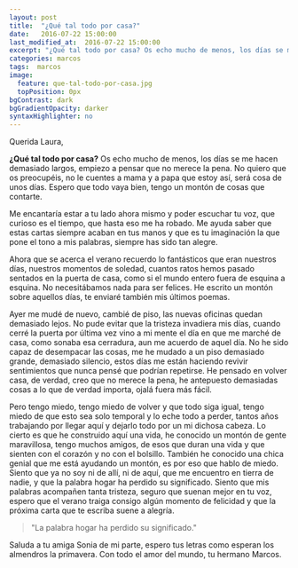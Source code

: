 ```yaml
---
layout: post
title:  "¿Qué tal todo por casa?"
date:   2016-07-22 15:00:00
last_modified_at:  2016-07-22 15:00:00
excerpt: "¿Qué tal todo por casa? Os echo mucho de menos, los días se me hacen demasiado largos, empiezo a pensar que no merece la pena."
categories: marcos
tags:  marcos
image:
  feature: que-tal-todo-por-casa.jpg
  topPosition: 0px
bgContrast: dark
bgGradientOpacity: darker
syntaxHighlighter: no
---
```

Querida Laura,

**¿Qué tal todo por casa?** Os echo mucho de menos, los días se me hacen demasiado largos, empiezo a pensar que no merece la pena. No quiero que os preocupéis, no le cuentes a mama y a papa que estoy así, será cosa de unos días. Espero que todo vaya bien, tengo un montón de cosas que contarte.

Me encantaría estar a tu lado ahora mismo y poder escuchar tu voz, que curioso es el tiempo, que hasta eso me ha robado. Me ayuda saber que estas cartas siempre acaban en tus manos y que es tu imaginación la que pone el tono a mis palabras, siempre has sido tan alegre.

Ahora que se acerca el verano recuerdo lo fantásticos que eran nuestros días, nuestros momentos de soledad, cuantos ratos hemos pasado sentados en la puerta de casa, como si el mundo entero fuera de esquina a esquina. No necesitábamos nada para ser felices. He escrito un montón sobre aquellos días, te enviaré también mis últimos poemas.

Ayer me mudé de nuevo, cambié de piso, las nuevas oficinas quedan demasiado lejos. No pude evitar que la tristeza invadiera mis días, cuando cerré la puerta por última vez vino a mi mente el día en que me marché de casa, como sonaba esa cerradura, aun me acuerdo de aquel día. No he sido capaz de desempacar las cosas, me he mudado a un piso demasiado grande, demasiado silencio, estos días me están haciendo revivir sentimientos que nunca pensé que podrían repetirse. He pensado en volver casa, de verdad, creo que no merece la pena, he antepuesto demasiadas cosas a lo que de verdad importa, ojalá fuera más fácil.

Pero tengo miedo, tengo miedo de volver y que todo siga igual, tengo miedo de que esto sea solo temporal y lo eche todo a perder, tantos años trabajando por llegar aquí y dejarlo todo por un mi dichosa cabeza. Lo cierto es que he construido aquí una vida, he conocido un montón de gente maravillosa, tengo muchos amigos, de esos que duran una vida y que sienten con el corazón y no con el bolsillo. También he conocido una chica genial que me está ayudando un montón, es por eso que hablo de miedo. Siento que ya no soy ni de allí, ni de aquí, que me encuentro en tierra de nadie, y que la palabra hogar ha perdido su significado.
Siento que mis palabras acompañen tanta tristeza, seguro que suenan mejor en tu voz, espero que el verano traiga consigo algún momento de felicidad y que la próxima carta que te escriba suene a alegría.

<blockquote class="largeQuote">"La palabra hogar ha perdido su significado."</blockquote>

Saluda a tu amiga Sonia de mi parte, espero tus letras como esperan los almendros la primavera.
Con todo el amor del mundo, tu hermano Marcos.

